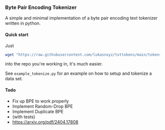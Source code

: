 ### Byte Pair Encoding Tokenizer
A simple and minimal implementation of a byte pair encoding text tokenizer written in python.

#### Quick start
Just
```bash
wget "https://raw.githubusercontent.com/lukasnxyz/txttokens/main/tokens.py"
```
into the repo you're working in, it's much easier.

See `example_tokenize.py` for an example on how to setup and tokenize a data set.

#### Todo
- Fix up BPE to work properly
- Implement Random-Drop BPE
- Implement Duplicate BPE
- (with tests)
- https://arxiv.org/pdf/2404.17808
